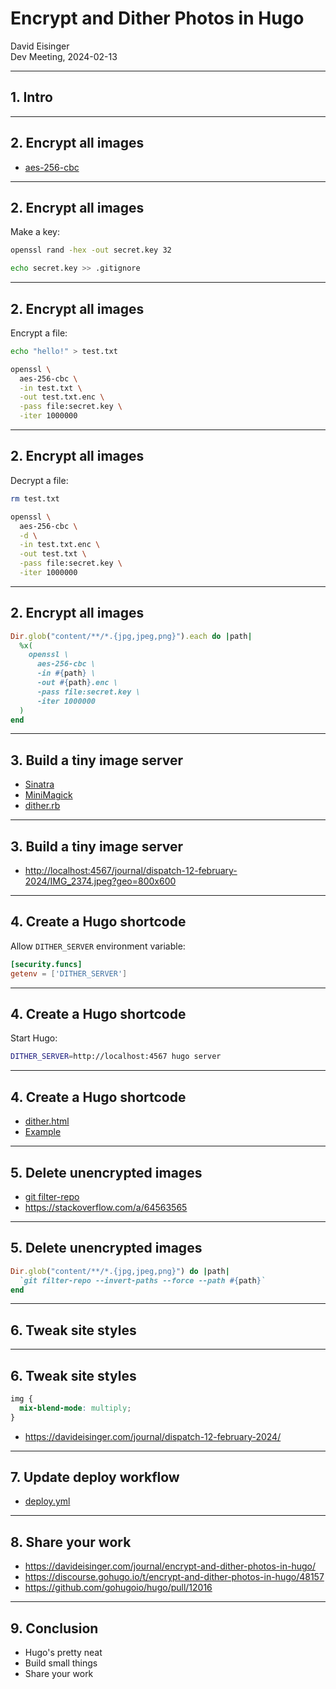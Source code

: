 # Encrypt and Dither Photos in Hugo

David Eisinger  
Dev Meeting, 2024-02-13

---

## 1. Intro

---

## 2. Encrypt all images

* [aes-256-cbc](https://www.bjornjohansen.com/encrypt-file-using-ssh-key)

---

## 2. Encrypt all images

Make a key:

```sh
openssl rand -hex -out secret.key 32
```

```sh
echo secret.key >> .gitignore  
```

---

## 2. Encrypt all images

Encrypt a file:

```sh
echo "hello!" > test.txt
```

```sh
openssl \
  aes-256-cbc \
  -in test.txt \
  -out test.txt.enc \
  -pass file:secret.key \
  -iter 1000000
```

---

## 2. Encrypt all images

Decrypt a file:

```sh
rm test.txt
```

```sh
openssl \
  aes-256-cbc \
  -d \
  -in test.txt.enc \
  -out test.txt \
  -pass file:secret.key \
  -iter 1000000
```

---

## 2. Encrypt all images

```ruby
Dir.glob("content/**/*.{jpg,jpeg,png}").each do |path|
  %x(
    openssl \
      aes-256-cbc \
      -in #{path} \
      -out #{path}.enc \
      -pass file:secret.key \
      -iter 1000000
  )
end
```

---

## 3. Build a tiny image server

* [Sinatra](https://sinatrarb.com/)
* [MiniMagick](https://github.com/minimagick/minimagick)
* [dither.rb](https://github.com/dce/davideisinger.com/blob/main/bin/dither/dither.rb)

---

## 3. Build a tiny image server

* <http://localhost:4567/journal/dispatch-12-february-2024/IMG_2374.jpeg?geo=800x600>

---

## 4. Create a Hugo shortcode

Allow `DITHER_SERVER` environment variable:

```toml
[security.funcs]
getenv = ['DITHER_SERVER']
```

---

## 4. Create a Hugo shortcode

Start Hugo:

```sh
DITHER_SERVER=http://localhost:4567 hugo server
```

---

## 4. Create a Hugo shortcode

* [dither.html](https://github.com/dce/davideisinger.com/blob/main/themes/v2/layouts/shortcodes/dither.html)
* [Example](https://github.com/dce/davideisinger.com/blob/main/content/journal/dispatch-12-february-2024/index.md?plain=1#L84-L85)

---

## 5. Delete unencrypted images

* [git filter-repo](https://github.com/newren/git-filter-repo)
* <https://stackoverflow.com/a/64563565>

---

## 5. Delete unencrypted images

```ruby
Dir.glob("content/**/*.{jpg,jpeg,png}") do |path|
  `git filter-repo --invert-paths --force --path #{path}`
end
```

---

## 6. Tweak site styles

---

## 6. Tweak site styles

```css
img {
  mix-blend-mode: multiply;
}
```

* <https://davideisinger.com/journal/dispatch-12-february-2024/>

---

## 7. Update deploy workflow

* [deploy.yml](https://github.com/dce/davideisinger.com/blob/main/.github/workflows/deploy.yml)

---

## 8. Share your work

* <https://davideisinger.com/journal/encrypt-and-dither-photos-in-hugo/>
* <https://discourse.gohugo.io/t/encrypt-and-dither-photos-in-hugo/48157>
* <https://github.com/gohugoio/hugo/pull/12016>

---

## 9. Conclusion

* Hugo's pretty neat
* Build small things
* Share your work

